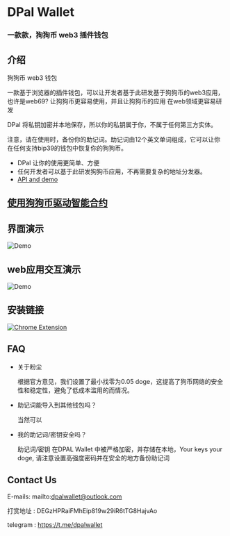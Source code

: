 
# DPal Wallet
### 一款款，狗狗币 web3 插件钱包



## 介绍

狗狗币 web3 钱包

一款基于浏览器的插件钱包，可以让开发者基于此研发基于狗狗币的web3应用，也许是web69? 让狗狗币更容易使用，并且让狗狗币的应用
在web领域更容易研发

DPal 将私钥加密并本地保存，所以你的私钥属于你，不属于任何第三方实体。

注意，请在使用时，备份你的助记词。助记词由12个英文单词组成，它可以让你在任何支持bip39的钱包中恢复你的狗狗币。

* DPal 让你的使用更简单、方便
* 任何开发者可以基于此研发狗狗币应用，不再需要复杂的地址分发器。
* [API and demo](./api.md)


## [使用狗狗币驱动智能合约](./尝试使用DOGE执行以太坊智能合约.md)

## 界面演示
![Demo](https://github.com/dpalwallet/DPalWallet/blob/main/main_ui.gif)

## web应用交互演示
![Demo](https://github.com/dpalwallet/DPalWallet/blob/main/Untitled_%20Oct%2017%2C%202022%2012_54%20PM.gif)

## 安装链接
[![Chrome Extension](https://www.google.com/chrome/static/images/chrome-logo.svg)](https://dpalwallet.github.io)

## FAQ

- 关于粉尘

  根据官方意见，我们设置了最小找零为0.05 doge，这提高了狗币网络的安全性和稳定性，避免了低成本滥用的而情况。

- 助记词能导入到其他钱包吗？

  当然可以

- 我的助记词/密钥安全吗？

  助记词/密钥 在DPAL Wallet 中被严格加密，并存储在本地，Your keys your doge, 请注意设置高强度密码并在安全的地方备份助记词
   
## Contact Us

E-mails: mailto:dpalwallet@outlook.com

打赏地址 : DEGzHPRaiFMhEip819w29iR6tTG8HajvAo

telegram : https://t.me/dpalwallet
